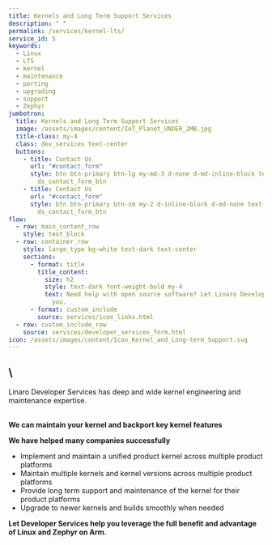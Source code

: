 ```yaml
---
title: Kernels and Long Term Support Services
description: " "
permalink: /services/kernel-lts/
service_id: 5
keywords:
  - Linux
  - LTS
  - kernel
  - maintenance
  - porting
  - upgrading
  - support
  - Zephyr
jumbotron:
  title: Kernels and Long Term Support Services
  image: /assets/images/content/IoT_Planet_UNDER_2MB.jpg
  title-class: my-4
  class: dev_services text-center
  buttons:
    - title: Contact Us
      url: "#contact_form"
      style: btn btn-primary btn-lg my-md-3 d-none d-md-inline-block text-uppercase
        ds_contact_form_btn
    - title: Contact Us
      url: "#contact_form"
      style: btn btn-primary btn-sm my-2 d-inline-block d-md-none text-uppercase
        ds_contact_form_btn
flow:
  - row: main_content_row
    style: text_block
  - row: container_row
    style: large_type bg-white text-dark text-center
    sections:
      - format: title
        title_content:
          size: h2
          style: text-dark font-weight-bold my-4
          text: Need help with open source software? Let Linaro Developer Services help
            you.
      - format: custom_include
        source: services/icon_links.html
  - row: custom_include_row
    source: services/developer_services_form.html
icon: /assets/images/content/Icon_Kernel_and_Long-term_Support.svg
---
```

## \
Linaro Developer Services has deep and wide kernel engineering and maintenance expertise.

\
**We can maintain your kernel and backport key kernel features**

**We have helped many companies successfully**

* Implement and maintain a unified product kernel across multiple product platforms
* Maintain multiple kernels and kernel versions across multiple product platforms
* Provide long term support and maintenance of the kernel for their product platforms
* Upgrade to newer kernels and builds smoothly when needed

**Let Developer Services help you leverage the full benefit and advantage of Linux and Zephyr on Arm.**